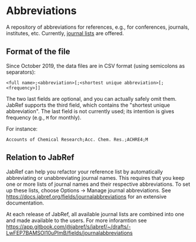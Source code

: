 # Abbreviations

A repository of abbreviations for references, e.g., for conferences, journals, institutes, etc.
Currently, [journal lists](journals/) are offered.

## Format of the file

Since October 2019, the data files are in CSV format (using semicolons as separators):

    <full name>;<abbreviation>[;<shortest unique abbreviation>[;<frequency>]]

The two last fields are optional, and you can actually safely omit them.
JabRef supports the third field, which contains the "shortest unique abbreviation".
The last field is not currently used; its intention is gives frequency (e.g., `M` for monthly).

For instance:

    Accounts of Chemical Research;Acc. Chem. Res.;ACHRE4;M

## Relation to JabRef

JabRef can help you refactor your reference list by automatically abbreviating or unabbreviating journal names.
This requires that you keep one or more lists of journal names and their respective abbreviations.
To set up these lists, choose Options -> Manage journal abbreviations.
See <https://docs.jabref.org/fields/journalabbreviations> for an extensive documentation.

At each release of JabRef, all available journal lists are combined into one and made available to the users.
For more inforamtion see https://app.gitbook.com/@jabref/s/jabref/~/drafts/-LwFEP7BAMSOI10uPlmB/fields/journalabbreviations
